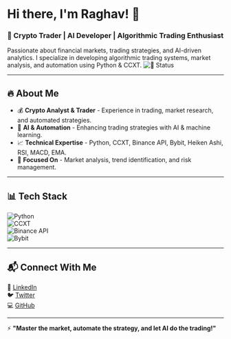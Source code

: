 # Hi there, I'm Raghav! 👋

### 🚀 Crypto Trader | AI Developer | Algorithmic Trading Enthusiast  
Passionate about financial markets, trading strategies, and AI-driven analytics. I specialize in developing algorithmic trading systems, market analysis, and automation using Python & CCXT.
![🚀 Status](https://img.shields.io/badge/Status-Building%20Crypto%20Bots-blue?style=flat-square)

---

## 🔥 About Me
- 💰 **Crypto Analyst & Trader** - Experience in trading, market research, and automated strategies.
- 🤖 **AI & Automation** - Enhancing trading strategies with AI & machine learning.
- 📈 **Technical Expertise** - Python, CCXT, Binance API, Bybit, Heiken Ashi, RSI, MACD, EMA.
- 🎯 **Focused On** - Market analysis, trend identification, and risk management.

---

## 📊 Tech Stack
![Python](https://img.shields.io/badge/Python-3776AB?style=for-the-badge&logo=python&logoColor=white)  
![CCXT](https://img.shields.io/badge/CCXT-009688?style=for-the-badge&logo=blockchain&logoColor=white)  
![Binance API](https://img.shields.io/badge/Binance-FFD700?style=for-the-badge&logo=binance&logoColor=white)  
![Bybit](https://img.shields.io/badge/Bybit-FF9900?style=for-the-badge&logo=bybit&logoColor=white)  

---

## 📬 Connect With Me
💼 [LinkedIn](https://www.linkedin.com/in/raghavsoi)  
🐦 [Twitter](https://twitter.com/Richie58190002)  
💻 [GitHub](https://github.com/raghavsoi)  

---

⚡ **"Master the market, automate the strategy, and let AI do the trading!"** 

